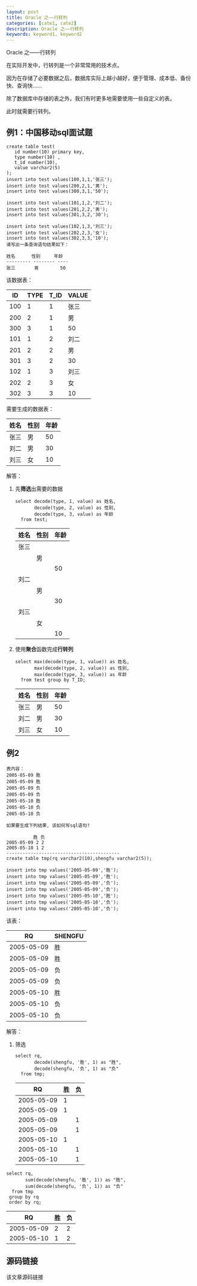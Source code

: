 ```yaml
---
layout: post
title: Oracle 之——行转列
categories: [cate1, cate2]
description: Oracle 之——行转列
keywords: keyword1, keyword2
---
```


Oracle 之——行转列

在实际开发中，行转列是一个非常常用的技术点。

因为在存储了必要数据之后，数据库实际上越小越好，便于管理、成本低、备份快、查询快……

除了数据库中存储的表之外，我们有时更多地需要使用一些自定义的表。

此时就需要行转列。

## 例1：中国移动sql面试题
```
create table test(
   id number(10) primary key,
   type number(10) ,
   t_id number(10),
   value varchar2(5)
);
insert into test values(100,1,1,'张三');
insert into test values(200,2,1,'男');
insert into test values(300,3,1,'50');

insert into test values(101,1,2,'刘二');
insert into test values(201,2,2,'男');
insert into test values(301,3,2,'30');

insert into test values(102,1,3,'刘三');
insert into test values(202,2,3,'女');
insert into test values(302,3,3,'10');
请写出一条查询语句结果如下：

姓名      性别     年龄
--------- -------- ----
张三       男        50
```

该数据表：

 | ID | TYPE | T_ID | VALUE |
| ---- | -------- | ------ | ---------- |
 | 100 | 1 | 1 | 张三 |
 | 200 | 2 | 1 | 男 |
 | 300 | 3 | 1 | 50 |
 | 101 | 1 | 2 | 刘二 |
 | 201 | 2 | 2 | 男 |
 | 301 | 3 | 2 | 30 |
 | 102 | 1 | 3 | 刘三 |
 | 202 | 2 | 3 | 女 |
 | 302 | 3 | 3 | 10 |

需要生成的数据表：

| 姓名 | 性别 | 年龄 |
| ----- | ------ | ----- |
| 张三 | 男 | 50 |
| 刘二 | 男 | 30 |
| 刘三 | 女 | 10 |

解答：
1. 先**筛选**出需要的数据<br>
	```
	select decode(type, 1, value) as 姓名,
		   decode(type, 2, value) as 性别,
		   decode(type, 3, value) as 年龄
	  from test;
	```

	| 姓名 | 性别 | 年龄 |
	| ----- | ----- | ----- |
	| 张三 | | |
	| | 男 |
	| | | 50 |
	| 刘二 | | |
	| | 男 |
	| | | 30 |
	| 刘三 | | |
	| | 女 |
	| | | 10 |
	
2. 使用**聚合**函数完成**行转列**<br>
	```
	select max(decode(type, 1, value)) as 姓名,
		   max(decode(type, 2, value)) as 性别,
		   max(decode(type, 3, value)) as 年龄
	  from test group by T_ID;
	```

	| 姓名 | 性别 | 年龄 |
	| ----- | ------ | ----- |
	| 张三 | 男 | 50 |
	| 刘二 | 男 | 30 |
	| 刘三 | 女 | 10 |

## 例2
```
表内容：
2005-05-09 胜
2005-05-09 胜
2005-05-09 负
2005-05-09 负
2005-05-10 胜
2005-05-10 负
2005-05-10 负

如果要生成下列结果, 该如何写sql语句?

          胜 负
2005-05-09 2 2
2005-05-10 1 2
------------------------------------------
create table tmp(rq varchar2(10),shengfu varchar2(5));

insert into tmp values('2005-05-09','胜');
insert into tmp values('2005-05-09','胜');
insert into tmp values('2005-05-09','负');
insert into tmp values('2005-05-09','负');
insert into tmp values('2005-05-10','胜');
insert into tmp values('2005-05-10','负');
insert into tmp values('2005-05-10','负');
```

该表：

| RQ | SHENGFU |
| ---------- | ------- | 
| 2005-05-09 | 胜 |
| 2005-05-09 | 胜 |
| 2005-05-09 | 负 |
| 2005-05-09 | 负 |
| 2005-05-10 | 胜 |
| 2005-05-10 | 负 |
| 2005-05-10 | 负 |

解答：
1. 筛选<br>
	```
	select rq,
		   decode(shengfu, '胜', 1) as "胜",
		   decode(shengfu, '负', 1) as "负"
	  from tmp;
	```

	| RQ | 胜 | 负 |
	| ---- | --- | ---- |
	| 2005-05-09 | 1 |    |
	| 2005-05-09 | 1 |    |
	| 2005-05-09 |    | 1 |
	| 2005-05-09 |    | 1 |
	| 2005-05-10 | 1 |    |
	| 2005-05-10 |    | 1 |
	| 2005-05-10 |    | 1 |

```
select rq,
       sum(decode(shengfu, '胜', 1)) as "胜",
       sum(decode(shengfu, '负', 1)) as "负"
  from tmp
 group by rq
 order by rq;
```

| RQ | 胜 | 负 |
| ---------- | ---------- | ---------- |
| 2005-05-09 | 2 | 2 |
| 2005-05-10 | 1 | 2 |


## 源码链接
该文章源码链接 [](url)